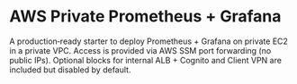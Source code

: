 # AWS Private Prometheus + Grafana 

A production‑ready starter to deploy Prometheus + Grafana on private EC2 in a private VPC. Access is provided via AWS SSM port forwarding (no public IPs). Optional blocks for internal ALB + Cognito and Client VPN are included but disabled by default.
